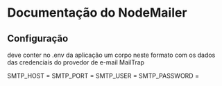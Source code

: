 # Documentação do NodeMailer

## Configuração 
deve conter no .env da aplicação um corpo neste formato com os dados das credenciais do provedor de e-mail MailTrap

SMTP_HOST = 
SMTP_PORT = 
SMTP_USER = 
SMTP_PASSWORD = 